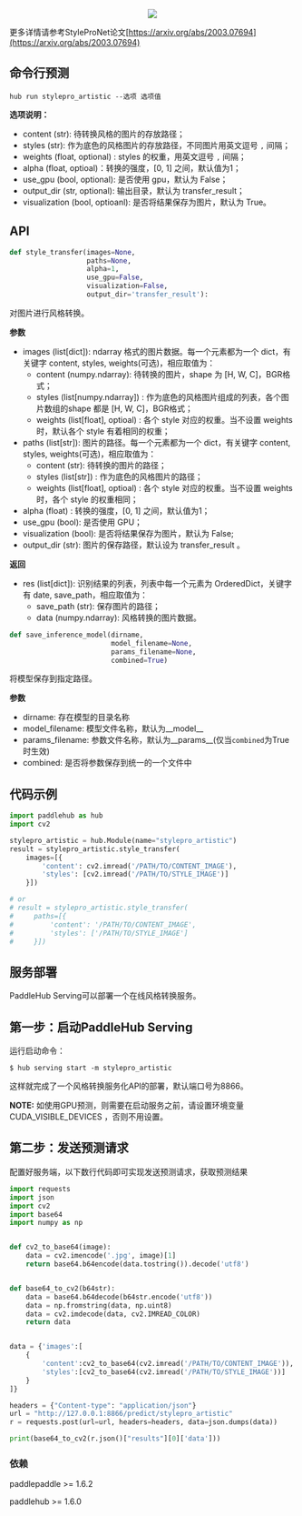<p align="center">
<img src="https://paddlehub.bj.bcebos.com/resources/style.png"  hspace='10'/> <br />
</p>

更多详情请参考StyleProNet论文[https://arxiv.org/abs/2003.07694](https://arxiv.org/abs/2003.07694)

## 命令行预测

```
hub run stylepro_artistic --选项 选项值
```

**选项说明：**

* content (str): 待转换风格的图片的存放路径；
* styles (str): 作为底色的风格图片的存放路径，不同图片用英文逗号 `,` 间隔；
* weights (float, optional) : styles 的权重，用英文逗号 `,` 间隔；
* alpha (float, optioal)：转换的强度，\[0, 1\] 之间，默认值为1；
* use\_gpu (bool, optional): 是否使用 gpu，默认为 False；
* output\_dir (str, optional): 输出目录，默认为 transfer\_result；
* visualization (bool, optioanl): 是否将结果保存为图片，默认为 True。

## API

```python
def style_transfer(images=None,
                   paths=None,
                   alpha=1,
                   use_gpu=False,
                   visualization=False,
                   output_dir='transfer_result'):
```

对图片进行风格转换。

**参数**

* images (list\[dict\]): ndarray 格式的图片数据。每一个元素都为一个 dict，有关键字 content, styles, weights(可选)，相应取值为：
    * content (numpy.ndarray): 待转换的图片，shape 为 \[H, W, C\]，BGR格式；
    * styles (list\[numpy.ndarray\]) : 作为底色的风格图片组成的列表，各个图片数组的shape 都是 \[H, W, C\]，BGR格式；
    * weights (list\[float\], optioal) : 各个 style 对应的权重。当不设置 weights 时，默认各个 style 有着相同的权重；
* paths (list\[str\]): 图片的路径。每一个元素都为一个 dict，有关键字 content, styles, weights(可选)，相应取值为：
    * content (str): 待转换的图片的路径；
    * styles (list\[str\]) : 作为底色的风格图片的路径；
    * weights (list\[float\], optioal) : 各个 style 对应的权重。当不设置 weights 时，各个 style 的权重相同；
* alpha (float) : 转换的强度，\[0, 1\] 之间，默认值为1；
* use\_gpu (bool): 是否使用 GPU；
* visualization (bool): 是否将结果保存为图片，默认为 False;
* output\_dir (str): 图片的保存路径，默认设为 transfer\_result 。

**返回**

* res (list\[dict\]): 识别结果的列表，列表中每一个元素为 OrderedDict，关键字有 date, save\_path，相应取值为：
  * save\_path (str): 保存图片的路径；
  * data (numpy.ndarray): 风格转换的图片数据。

```python
def save_inference_model(dirname,
                         model_filename=None,
                         params_filename=None,
                         combined=True)
```

将模型保存到指定路径。

**参数**

* dirname: 存在模型的目录名称
* model\_filename: 模型文件名称，默认为\_\_model\_\_
* params\_filename: 参数文件名称，默认为\_\_params\_\_(仅当`combined`为True时生效)
* combined: 是否将参数保存到统一的一个文件中

## 代码示例

```python
import paddlehub as hub
import cv2

stylepro_artistic = hub.Module(name="stylepro_artistic")
result = stylepro_artistic.style_transfer(
    images=[{
        'content': cv2.imread('/PATH/TO/CONTENT_IMAGE'),
        'styles': [cv2.imread('/PATH/TO/STYLE_IMAGE')]
    }])

# or
# result = stylepro_artistic.style_transfer(
#     paths=[{
#         'content': '/PATH/TO/CONTENT_IMAGE',
#         'styles': ['/PATH/TO/STYLE_IMAGE']
#     }])
```

## 服务部署

PaddleHub Serving可以部署一个在线风格转换服务。

## 第一步：启动PaddleHub Serving

运行启动命令：
```shell
$ hub serving start -m stylepro_artistic
```

这样就完成了一个风格转换服务化API的部署，默认端口号为8866。

**NOTE:** 如使用GPU预测，则需要在启动服务之前，请设置环境变量 CUDA\_VISIBLE\_DEVICES ，否则不用设置。

## 第二步：发送预测请求

配置好服务端，以下数行代码即可实现发送预测请求，获取预测结果

```python
import requests
import json
import cv2
import base64
import numpy as np


def cv2_to_base64(image):
    data = cv2.imencode('.jpg', image)[1]
    return base64.b64encode(data.tostring()).decode('utf8')


def base64_to_cv2(b64str):
    data = base64.b64decode(b64str.encode('utf8'))
    data = np.fromstring(data, np.uint8)
    data = cv2.imdecode(data, cv2.IMREAD_COLOR)
    return data


data = {'images':[
    {
        'content':cv2_to_base64(cv2.imread('/PATH/TO/CONTENT_IMAGE')),
        'styles':[cv2_to_base64(cv2.imread('/PATH/TO/STYLE_IMAGE'))]
    }
]}

headers = {"Content-type": "application/json"}
url = "http://127.0.0.1:8866/predict/stylepro_artistic"
r = requests.post(url=url, headers=headers, data=json.dumps(data))

print(base64_to_cv2(r.json()["results"][0]['data']))
```

### 依赖

paddlepaddle >= 1.6.2

paddlehub >= 1.6.0
